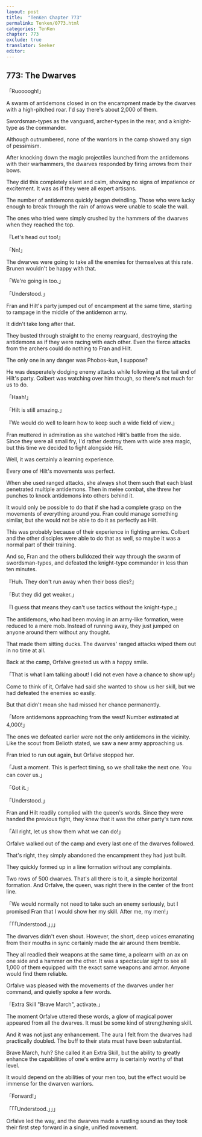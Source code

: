 ```yaml
---
layout: post
title:  "TenKen Chapter 773"
permalink: Tenken/0773.html
categories: TenKen
chapter: 773
exclude: true
translator: Seeker
editor: 
---
```

<h2 id="ch773">773: The Dwarves</h2>
<p>「Ruoooogh!」</p>

<p>A swarm of antidemons closed in on the encampment made by the dwarves with a high-pitched roar. I'd say there's about 2,000 of them.</p>

<p>Swordsman-types as the vanguard, archer-types in the rear, and a knight-type as the commander.</p>

<p>Although outnumbered, none of the warriors in the camp showed any sign of pessimism.</p>

<p>After knocking down the magic projectiles launched from the antidemons with their warhammers, the dwarves responded by firing arrows from their bows.</p>

<p>They did this completely silent and calm, showing no signs of impatience or excitement. It was as if they were all expert artisans.</p>

<p>The number of antidemons quickly began dwindling. Those who were lucky enough to break through the rain of arrows were unable to scale the wall.</p>

<p>The ones who tried were simply crushed by the hammers of the dwarves when they reached the top.</p>

<p>『Let's head out too!』</p>
<p>「Nn!」</p>

<p>The dwarves were going to take all the enemies for themselves at this rate. Brunen wouldn't be happy with that.</p>

<p>「We're going in too.」</p>
<p>「Understood.」</p>

<p>Fran and Hilt's party jumped out of encampment at the same time, starting to rampage in the middle of the antidemon army.</p>

<p>It didn't take long after that.</p>

<p>They busted through straight to the enemy rearguard, destroying the antidemons as if they were racing with each other. Even the fierce attacks from the archers could do nothing to Fran and Hilt.</p>

<p>The only one in any danger was Phobos-kun, I suppose?</p>

<p>He was desperately dodging enemy attacks while following at the tail end of Hilt's party. Colbert was watching over him though, so there's not much for us to do.</p>

<p>「Haah!」</p>
<p>「Hilt is still amazing.」</p>
<p>『We would do well to learn how to keep such a wide field of view.』</p>

<p>Fran muttered in admiration as she watched Hilt's battle from the side. Since they were all small fry, I'd rather destroy them with wide area magic, but this time we decided to fight alongside Hilt.</p>

<p>Well, it was certainly a learning experience.</p>

<p>Every one of Hilt's movements was perfect.</p>

<p>When she used ranged attacks, she always shot them such that each blast penetrated multiple antidemons. Then in melee combat, she threw her punches to knock antidemons into others behind it.</p>

<p>It would only be possible to do that if she had a complete grasp on the movements of everything around you. Fran could manage something similar, but she would not be able to do it as perfectly as Hilt.</p>

<p>This was probably because of their experience in fighting armies. Colbert and the other disciples were able to do that as well, so maybe it was a normal part of their training.</p>

<p>And so, Fran and the others bulldozed their way through the swarm of swordsman-types, and defeated the knight-type commander in less than ten minutes.</p>

<p>『Huh. They don't run away when their boss dies?』</p>
<p>「But they did get weaker.」</p>
<p>『I guess that means they can't use tactics without the knight-type.』</p>

<p>The antidemons, who had been moving in an army-like formation, were reduced to a mere mob. Instead of running away, they just jumped on anyone around them without any thought.</p>

<p>That made them sitting ducks. The dwarves' ranged attacks wiped them out in no time at all.</p>

<p>Back at the camp, Orfalve greeted us with a happy smile.</p>

<p>「That is what I am talking about! I did not even have a chance to show up!」</p>

<p>Come to think of it, Orfalve had said she wanted to show us her skill, but we had defeated the enemies so easily.</p>

<p>But that didn't mean she had missed her chance permanently.</p>

<p>「More antidemons approaching from the west! Number estimated at 4,000!」</p>

<p>The ones we defeated earlier were not the only antidemons in the vicinity. Like the scout from Belioth stated, we saw a new army approaching us.</p>

<p>Fran tried to run out again, but Orfalve stopped her.</p>

<p>「Just a moment. This is perfect timing, so we shall take the next one. You can cover us.」</p>
<p>「Got it.」</p>
<p>「Understood.」</p>

<p>Fran and Hilt readily complied with the queen's words. Since they were handed the previous fight, they knew that it was the other party's turn now.</p>

<p>「All right, let us show them what we can do!」</p>

<p>Orfalve walked out of the camp and every last one of the dwarves followed.</p>

<p>That's right, they simply abandoned the encampment they had just built.</p>

<p>They quickly formed up in a line formation without any complaints.</p>

<p>Two rows of 500 dwarves. That's all there is to it, a simple horizontal formation. And Orfalve, the queen, was right there in the center of the front line.</p>

<p>「We would normally not need to take such an enemy seriously, but I promised Fran that I would show her my skill. After me, my men!」</p>
<p>「「「Understood.」」」</p>

<p>The dwarves didn't even shout. However, the short, deep voices emanating from their mouths in sync certainly made the air around them tremble.</p>

<p>They all readied their weapons at the same time, a polearm with an ax on one side and a hammer on the other. It was a spectacular sight to see all 1,000 of them equipped with the exact same weapons and armor. Anyone would find them reliable.</p>

<p>Orfalve was pleased with the movements of the dwarves under her command, and quietly spoke a few words.</p>

<p>「Extra Skill "Brave March", activate.」</p>

<p>The moment Orfalve uttered these words, a glow of magical power appeared from all the dwarves. It must be some kind of strengthening skill.</p>

<p>And it was not just any enhancement. The aura I felt from the dwarves had practically doubled. The buff to their stats must have been substantial.</p>

<p>Brave March, huh? She called it an Extra Skill, but the ability to greatly enhance the capabilities of one's entire army is certainly worthy of that level.</p>

<p>It would depend on the abilities of your men too, but the effect would be immense for the dwarven warriors.</p>

<p>「Forward!」</p>
<p>「「「Understood.」」」</p>

<p>Orfalve led the way, and the dwarves made a rustling sound as they took their first step forward in a single, unified movement.</p>



